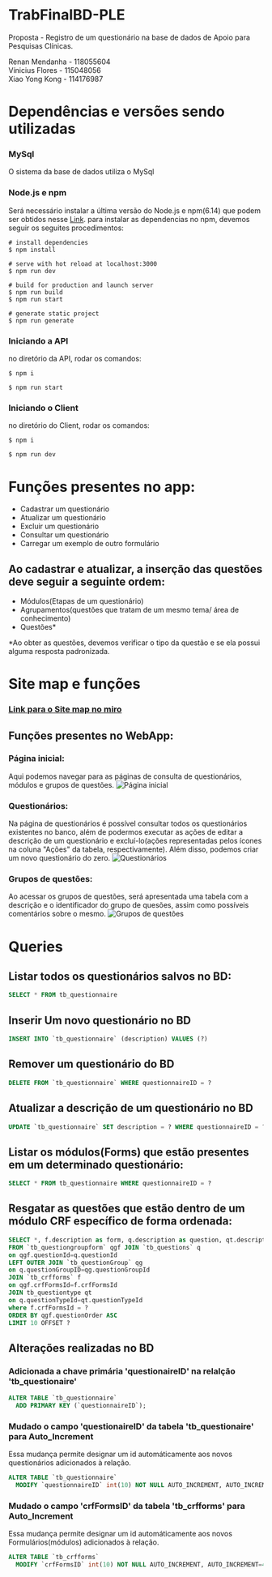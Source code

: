 # TrabFinalBD-PLE

Proposta - Registro de um questionário na base de dados de Apoio para Pesquisas Clínicas.

Renan Mendanha - 118055604  
Vínicius Flores -  115048056  
Xiao Yong Kong - 114176987

# Dependências e versões sendo utilizadas
### MySql
O sistema da base de dados utiliza o MySql
### Node.js e npm
Será necessário instalar a última versão do Node.js e npm(6.14) que podem ser obtidos nesse [Link](https://nodejs.org/en/download/).
para instalar as dependencias no npm, devemos seguir os seguites procedimentos:

```shell-script
# install dependencies
$ npm install

# serve with hot reload at localhost:3000
$ npm run dev

# build for production and launch server
$ npm run build
$ npm run start

# generate static project
$ npm run generate
```
### Iniciando a API
no diretório da API, rodar os comandos:
```shell-script
$ npm i

$ npm run start
```
### Iniciando o Client
no diretório do Client, rodar os comandos:
```shell-script
$ npm i

$ npm run dev
```

# Funções presentes no app:
- Cadastrar um questionário
- Atualizar um questionário
- Excluir um questionário
- Consultar um questionário
- Carregar um exemplo de outro formulário

## Ao cadastrar e atualizar, a inserção das questões deve seguir a seguinte ordem:
- Módulos(Etapas de um questionário)
- Agrupamentos(questões que tratam de um mesmo tema/ área de conhecimento)
- Questões*

*Ao obter as questões, devemos verificar o tipo da questão e se ela possui alguma resposta padronizada.

# Site map e funções
### [Link para o Site map no miro](https://miro.com/welcomeonboard/ITkjHOEOlpYASwgudhrgEeCRsuP7zkUnXnyKgHi2G4kajFRGXM9vP0TJGP7i8IBk)
## Funções presentes no WebApp:
### Página inicial:
Aqui podemos navegar para as páginas de consulta de questionários, módulos e grupos de questões.
![Página inicial](Imagens/Pagina_inicial.png?raw=true)
### Questionários:
Na página de questionários é possível consultar todos os questionários existentes no banco, além de podermos executar as ações de editar a descrição de um questionário e excluí-lo(ações representadas pelos ícones na coluna "Ações" da tabela, respectivamente). Além disso, podemos criar um novo questionário do zero.
![Questionários](Imagens/Questionarios.png?raw=true)
### Grupos de questões:
Ao acessar os grupos de questões, será apresentada uma tabela com a descrição e o identificador do grupo de quesões, assim como possíveis comentários sobre o mesmo.
![Grupos de questões](Imagens/Grupos_de_questoes.png?raw=true)

# Queries

## Listar todos os questionários salvos no BD:
```SQL
SELECT * FROM tb_questionnaire
```

## Inserir Um novo questionário no BD
```SQL
INSERT INTO `tb_questionnaire` (description) VALUES (?)
```

## Remover um questionário do BD
```SQL
DELETE FROM `tb_questionnaire` WHERE questionnaireID = ?
```

## Atualizar a descrição de um questionário no BD
```SQL
UPDATE `tb_questionnaire` SET description = ? WHERE questionnaireID = ?
```

## Listar os módulos(Forms) que estão presentes em um determinado questionário:
```SQL
SELECT * FROM tb_questionnaire WHERE questionnaireID = ?
```

## Resgatar as questões que estão dentro de um módulo CRF específico de forma ordenada:
```SQL
SELECT *, f.description as form, q.description as question, qt.description questionType, qg.description questionGroup 
FROM `tb_questiongroupform` qgf JOIN `tb_questions` q 
on qgf.questionId=q.questionId 
LEFT OUTER JOIN `tb_questionGroup` qg 
on q.questionGroupID=qg.questionGroupId 
JOIN `tb_crfforms` f 
on qgf.crfFormsId=f.crfFormsId 
JOIN tb_questiontype qt 
on q.questionTypeId=qt.questionTypeId 
where f.crfFormsId = ? 
ORDER BY qgf.questionOrder ASC 
LIMIT 10 OFFSET ?
```

## Alterações realizadas no BD
### Adicionada a chave primária 'questionaireID' na relalção 'tb_questionaire'
```SQL
ALTER TABLE `tb_questionnaire`
  ADD PRIMARY KEY (`questionnaireID`);
```
### Mudado o campo 'questionaireID' da tabela 'tb_questionaire' para Auto_Increment
Essa mudança permite designar um id automáticamente aos novos questionários adicionados à relação.
```SQL
ALTER TABLE `tb_questionnaire`
  MODIFY `questionnaireID` int(10) NOT NULL AUTO_INCREMENT, AUTO_INCREMENT=2;
```
### Mudado o campo 'crfFormsID' da tabela 'tb_crfforms' para Auto_Increment
Essa mudança permite designar um id automáticamente aos novos Formulários(módulos) adicionados à relação.
```SQL
ALTER TABLE `tb_crfforms`
  MODIFY `crfFormsID` int(10) NOT NULL AUTO_INCREMENT, AUTO_INCREMENT=4;
```
